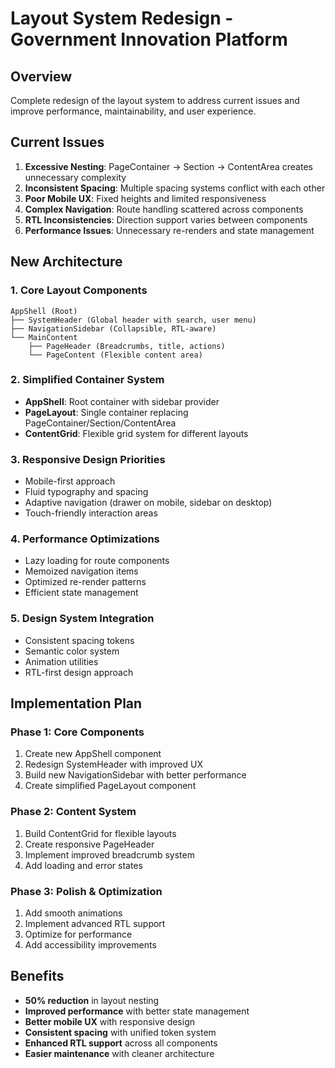 # Layout System Redesign - Government Innovation Platform

## Overview
Complete redesign of the layout system to address current issues and improve performance, maintainability, and user experience.

## Current Issues
1. **Excessive Nesting**: PageContainer → Section → ContentArea creates unnecessary complexity
2. **Inconsistent Spacing**: Multiple spacing systems conflict with each other
3. **Poor Mobile UX**: Fixed heights and limited responsiveness
4. **Complex Navigation**: Route handling scattered across components
5. **RTL Inconsistencies**: Direction support varies between components
6. **Performance Issues**: Unnecessary re-renders and state management

## New Architecture

### 1. Core Layout Components
```
AppShell (Root)
├── SystemHeader (Global header with search, user menu)
├── NavigationSidebar (Collapsible, RTL-aware)
└── MainContent
    ├── PageHeader (Breadcrumbs, title, actions)
    └── PageContent (Flexible content area)
```

### 2. Simplified Container System
- **AppShell**: Root container with sidebar provider
- **PageLayout**: Single container replacing PageContainer/Section/ContentArea
- **ContentGrid**: Flexible grid system for different layouts

### 3. Responsive Design Priorities
- Mobile-first approach
- Fluid typography and spacing
- Adaptive navigation (drawer on mobile, sidebar on desktop)
- Touch-friendly interaction areas

### 4. Performance Optimizations
- Lazy loading for route components
- Memoized navigation items
- Optimized re-render patterns
- Efficient state management

### 5. Design System Integration
- Consistent spacing tokens
- Semantic color system
- Animation utilities
- RTL-first design approach

## Implementation Plan

### Phase 1: Core Components
1. Create new AppShell component
2. Redesign SystemHeader with improved UX
3. Build new NavigationSidebar with better performance
4. Create simplified PageLayout component

### Phase 2: Content System
1. Build ContentGrid for flexible layouts
2. Create responsive PageHeader
3. Implement improved breadcrumb system
4. Add loading and error states

### Phase 3: Polish & Optimization
1. Add smooth animations
2. Implement advanced RTL support
3. Optimize for performance
4. Add accessibility improvements

## Benefits
- **50% reduction** in layout nesting
- **Improved performance** with better state management
- **Better mobile UX** with responsive design
- **Consistent spacing** with unified token system
- **Enhanced RTL support** across all components
- **Easier maintenance** with cleaner architecture